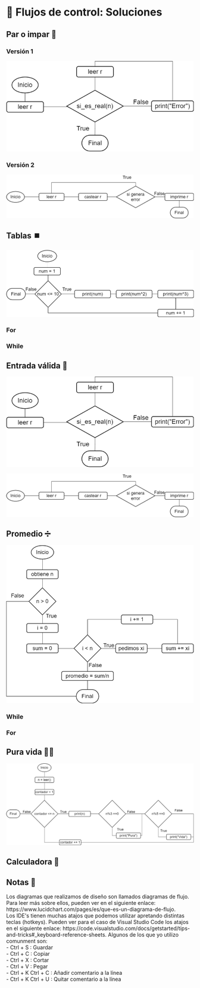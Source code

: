 # 🔁 Flujos de control: Soluciones

## Par o impar 🔢

### Versión 1

![Flujo entrada v1](../imgs/flujo/Flujo-Entradav1.png)

<script src="https://gist.github.com/sivanahamer/e6da3378ad3e4deb2ea81999f9f2f022.js?file=parv1.py"></script>

### Versión 2

![Flujo entrada v2](../imgs/flujo/Flujo-Entradav2.png)

<script src="https://gist.github.com/sivanahamer/e6da3378ad3e4deb2ea81999f9f2f022.js?file=parv2.py"></script>

## Tablas ⏹️

![Flujo tablas](../imgs/flujo/Flujo-Tablas.png)

### For

<script src="https://gist.github.com/sivanahamer/e6da3378ad3e4deb2ea81999f9f2f022.js?file=tablasv1.py"></script>

### While

<script src="https://gist.github.com/sivanahamer/e6da3378ad3e4deb2ea81999f9f2f022.js?file=tablasv2.py"></script>

## Entrada válida 🎫

![Flujo entrada v1](../imgs/flujo/Flujo-Entradav1.png)

![Flujo entrada v2](../imgs/flujo/Flujo-Entradav2.png)

<script src="https://gist.github.com/sivanahamer/e6da3378ad3e4deb2ea81999f9f2f022.js?file=entrada.py"></script>

## Promedio ➗

![Flujo entrada v1](../imgs/flujo/Flujo-promedio.png)

### While

<script src="https://gist.github.com/sivanahamer/e6da3378ad3e4deb2ea81999f9f2f022.js?file=promediov1.py"></script>

### For

<script src="https://gist.github.com/sivanahamer/e6da3378ad3e4deb2ea81999f9f2f022.js?file=promediov2.py"></script>

## Pura vida ✌🏻

![Pura vida](../imgs/flujo/Flujo-PuraVida.png)

<script src="https://gist.github.com/sivanahamer/e6da3378ad3e4deb2ea81999f9f2f022.js?file=puravida.py"></script>

## Calculadora 🧮

<script src="https://gist.github.com/sivanahamer/e6da3378ad3e4deb2ea81999f9f2f022.js?file=calculadora.py"></script>

## Notas 📄

<div class="alert alert-primary" role="alert">
  Los diagramas que realizamos de diseño son llamados diagramas de flujo. Para leer más sobre ellos, pueden ver en el siguiente enlace: https://www.lucidchart.com/pages/es/que-es-un-diagrama-de-flujo.
</div>

<div class="alert alert-primary" role="alert">
  Los IDE's tienen muchas atajos que podemos utilizar apretando distintas teclas (hotkeys). Pueden ver para el caso de Visual Studio Code los atajos en el siguiente enlace: https://code.visualstudio.com/docs/getstarted/tips-and-tricks#_keyboard-reference-sheets. Algunos de los que yo utilizo comunment son:<br/>
  - Ctrl + S : Guardar <br/>
  - Ctrl + C : Copiar <br/>
  - Ctrl + X : Cortar <br/>
  - Ctrl + V : Pegar <br/>
  - Ctrl + K Ctrl + C : Añadir comentario a la línea <br/>
  - Ctrl + K Ctrl + U : Quitar comentario a la línea
</div>
